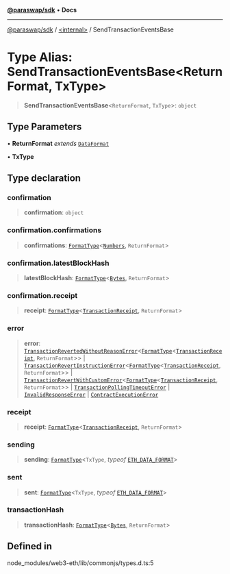 [**@paraswap/sdk**](../../README.md) • **Docs**

***

[@paraswap/sdk](../../globals.md) / [\<internal\>](../README.md) / SendTransactionEventsBase

# Type Alias: SendTransactionEventsBase\<ReturnFormat, TxType\>

> **SendTransactionEventsBase**\<`ReturnFormat`, `TxType`\>: `object`

## Type Parameters

• **ReturnFormat** *extends* [`DataFormat`](DataFormat.md)

• **TxType**

## Type declaration

### confirmation

> **confirmation**: `object`

### confirmation.confirmations

> **confirmations**: [`FormatType`](FormatType.md)\<[`Numbers`](Numbers.md), `ReturnFormat`\>

### confirmation.latestBlockHash

> **latestBlockHash**: [`FormatType`](FormatType.md)\<[`Bytes`](Bytes.md), `ReturnFormat`\>

### confirmation.receipt

> **receipt**: [`FormatType`](FormatType.md)\<[`TransactionReceipt`](../namespaces/home_velenir-gnx570_Projects_Paraswap_paraswap-sdk_node_modules_web3-types_lib_commonjs_index/type-aliases/TransactionReceipt.md), `ReturnFormat`\>

### error

> **error**: [`TransactionRevertedWithoutReasonError`](../classes/TransactionRevertedWithoutReasonError.md)\<[`FormatType`](FormatType.md)\<[`TransactionReceipt`](../namespaces/home_velenir-gnx570_Projects_Paraswap_paraswap-sdk_node_modules_web3-types_lib_commonjs_index/type-aliases/TransactionReceipt.md), `ReturnFormat`\>\> \| [`TransactionRevertInstructionError`](../classes/TransactionRevertInstructionError.md)\<[`FormatType`](FormatType.md)\<[`TransactionReceipt`](../namespaces/home_velenir-gnx570_Projects_Paraswap_paraswap-sdk_node_modules_web3-types_lib_commonjs_index/type-aliases/TransactionReceipt.md), `ReturnFormat`\>\> \| [`TransactionRevertWithCustomError`](../classes/TransactionRevertWithCustomError.md)\<[`FormatType`](FormatType.md)\<[`TransactionReceipt`](../namespaces/home_velenir-gnx570_Projects_Paraswap_paraswap-sdk_node_modules_web3-types_lib_commonjs_index/type-aliases/TransactionReceipt.md), `ReturnFormat`\>\> \| [`TransactionPollingTimeoutError`](../classes/TransactionPollingTimeoutError.md) \| [`InvalidResponseError`](../classes/InvalidResponseError.md) \| [`ContractExecutionError`](../classes/ContractExecutionError.md)

### receipt

> **receipt**: [`FormatType`](FormatType.md)\<[`TransactionReceipt`](../namespaces/home_velenir-gnx570_Projects_Paraswap_paraswap-sdk_node_modules_web3-types_lib_commonjs_index/type-aliases/TransactionReceipt.md), `ReturnFormat`\>

### sending

> **sending**: [`FormatType`](FormatType.md)\<`TxType`, *typeof* [`ETH_DATA_FORMAT`](../namespaces/home_velenir-gnx570_Projects_Paraswap_paraswap-sdk_node_modules_web3-types_lib_commonjs_index/variables/ETH_DATA_FORMAT.md)\>

### sent

> **sent**: [`FormatType`](FormatType.md)\<`TxType`, *typeof* [`ETH_DATA_FORMAT`](../namespaces/home_velenir-gnx570_Projects_Paraswap_paraswap-sdk_node_modules_web3-types_lib_commonjs_index/variables/ETH_DATA_FORMAT.md)\>

### transactionHash

> **transactionHash**: [`FormatType`](FormatType.md)\<[`Bytes`](Bytes.md), `ReturnFormat`\>

## Defined in

node\_modules/web3-eth/lib/commonjs/types.d.ts:5
